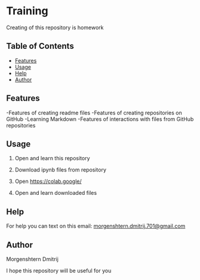 # Training


Creating of this repository is homework


## **Table of Contents**



* [Features](./README.md#Features)
* [Usage](./README.md#usage)
* [Help](./README.md#help)
* [Author](./README.md#author)


## **Features**

-Features of creating readme files
-Features of creating repositories on GitHub
-Learning Markdown
-Features of interactions with files from GitHub repositories

## **Usage**

1. Open and learn this repository

2. Download ipynb files from repository

3. Open https://colab.google/

4. Open and learn downloaded files

## **Help**

For help you can text on this email:
morgenshtern.dmitrij.701@gmail.com

## **Author**

Morgenshtern Dmitrij

I hope this repository will be useful for you
